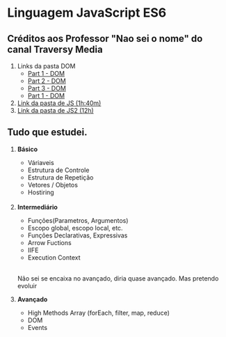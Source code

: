 # Linguagem JavaScript ES6

   <h2>Créditos aos Professor "Nao sei o nome" do canal Traversy Media </h2>

   <ol type = "1">
      <li>
         Links da pasta DOM
         <ul>
            <li> <a href="https://www.youtube.com/watch?v=0ik6X4DJKCc&ab_channel=TraversyMedia" target = "_blank" >Part 1 - DOM</a> </li>
            <li> <a href="https://www.youtube.com/watch?v=mPd2aJXCZ2g&ab_channel=TraversyMedia" target = "_blank" >Part 2 - DOM</a> </li>
            <li> <a href="https://www.youtube.com/watch?v=wK2cBMcDTss&t=1s&ab_channel=TraversyMedia" target = "_blank" >Part 3 - DOM</a> </li>
            <li> <a href="https://www.youtube.com/watch?v=i37KVt_IcXw&ab_channel=TraversyMedia" target = "_blank" >Part 1 - DOM</a> </li>
         </ul>
      </li>
      <li><a href= "https://www.youtube.com/watch?v=hdI2bqOjy3c&t=3s&ab_channel=TraversyMedia" target = "_blank" > Link da pasta de JS (1h:40m)</a></li>
      <li><a href= "https://www.youtube.com/watch?v=BI1o2H9z9fo&ab_channel=TraversyMedia" target = "_blank" > Link da pasta de JS2 (12h) </a></li>
   </ol>

 <h2>Tudo que estudei.</h2>


<ol type ="1"> 
   <li> <strong>Básico</strong></li>
   <ul> 
      <li>Váriaveis </li>
      <li>Estrutura de Controle </li>
      <li>Estrutura de Repetição </li>
      <li>Vetores / Objetos</li>
      <li>Hostiring</li>
   </ul>
   <br>
   <li> <strong>Intermediário </strong> </li>
   <ul> 
      <li>Funções(Parametros, Argumentos) </li>
      <li>Escopo global, escopo local, etc.</li>
      <li>Funções Declarativas, Expressivas</li>
      <li>Arrow Fuctions</li>
      <li>IIFE</li>
      <li>Execution Context</li>
   </ul>
   <br>
   <p>Não sei se encaixa no avançado, diria quase avançado. Mas pretendo evoluir</p>
   <li> <strong>Avançado</strong> </li>
    <ul> 
      <li>High Methods Array (forEach, filter, map, reduce)</li>
      <li>DOM</li>
      <li>Events</li>
   </ul>
</ol>
 
